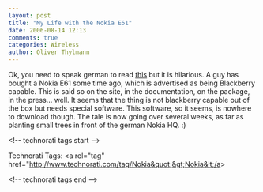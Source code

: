 ```yaml
---
layout: post
title: "My Life with the Nokia E61"
date: 2006-08-14 12:13
comments: true
categories: Wireless
author: Oliver Thylmann
---
```




Ok, you need to speak german to read [this](http://e-61.blogspot.com/) but it is hilarious. A guy has bought a Nokia E61 some time ago, which is advertised as being Blackberry capable. This is said so on the site, in the documentation, on the package, in the press... well. It seems that the thing is not blackberry capable out of the box but needs special software. This software, so it seems, is nowhere to download though. The tale is now going over several weeks, as far as planting small trees in front of the german Nokia HQ. :)

&lt;!-- technorati tags start --&gt;

Technorati Tags: &lt;a rel=&quot;tag&quot; href=&quot;http://www.technorati.com/tag/Nokia&quot;&gt;Nokia&lt;/a&gt;

&lt;!-- technorati tags end --&gt;



